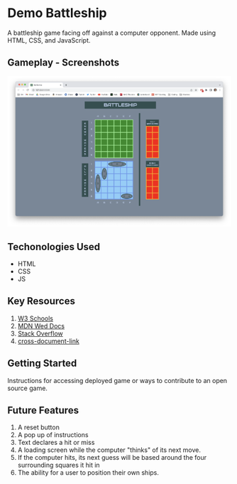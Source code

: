 # Demo Battleship

A battleship game facing off against a computer opponent.  Made using HTML, CSS, and JavaScript.


## Gameplay - Screenshots
![wireframe](/assets/screenshot1.png)


## Techonologies Used
- HTML
- CSS
- JS


## Key Resources
1. [W3 Schools](https://www.w3schools.com/)
2. [MDN Wed Docs](https://developer.mozilla.org/en-US/)
3. [Stack Overflow](https://stackoverflow.com/)
4. [cross-document-link](./docs/planning.md)


## Getting Started
Instructions for accessing deployed game or ways to contribute to an open source game.

## Future Features
1. A reset button
2. A pop up of instructions
3. Text declares a hit or miss
4. A loading screen while the computer "thinks" of its next move.
5. If the computer hits, its next guess will be based around the four surrounding squares it hit in
6. The ability for a user to position their own ships.

<!-- A README.md file with these sections:

☐ <Your game's title>: A description of your game. Background info of the game is a nice touch.

☐ Screenshot(s): Images of your actual game.

Note: if you edit your README.md on the github website editor, you can copy and paste image files directly to your markdown.

☐ Technologies Used: List of the technologies used, e.g., JavaScript, HTML, CSS...

☐ Getting Started: In this section include the link to your deployed game and any instructions you deem important.

☐ Next Steps: Planned future enhancements (icebox items).

Note: Don't underestimate the value of a well crafted README.md. The README.md introduces your project to prospective employers and forms their first impression of your work!
 -->
